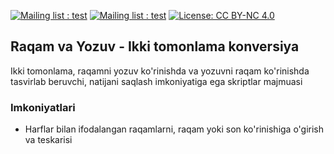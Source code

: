  [![Mailing list : test](http://img.shields.io/badge/Email-gray.svg?style=for-the-badge&logo=gmail)](mailto:cyberspyde@gmail.com) [![Mailing list : test](http://img.shields.io/badge/Telegram-blue.svg?style=for-the-badge&logo=telegram)](https://t.me/cyberspyde_admin) [![License: CC BY-NC 4.0](https://img.shields.io/badge/LICENSE-mit-grey.svg?style=for-the-badge)](https://github.com/cyberspyde/raqam-va-yozuv/LICENSE)

## Raqam va Yozuv - Ikki tomonlama konversiya

Ikki tomonlama, raqamni yozuv ko'rinishda va yozuvni raqam ko'rinishda tasvirlab beruvchi, natijani saqlash imkoniyatiga ega skriptlar majmuasi

### Imkoniyatlari

- Harflar bilan ifodalangan raqamlarni, raqam yoki son ko'rinishiga o'girish va teskarisi

